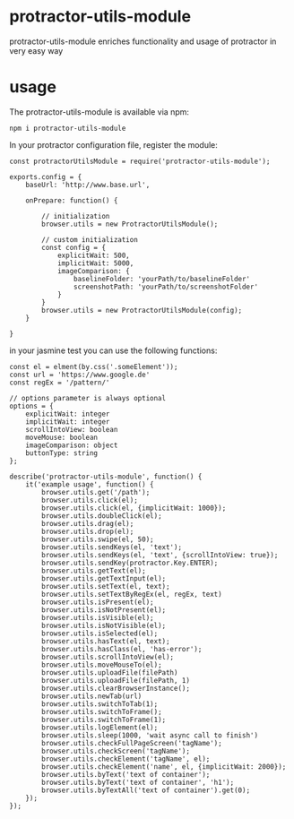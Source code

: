 # protractor-utils-module
protractor-utils-module enriches functionality and usage of protractor in very easy way

# usage
The protractor-utils-module is available via npm:

```npm i protractor-utils-module```

In your protractor configuration file, register the module:

```
const protractorUtilsModule = require('protractor-utils-module');

exports.config = {
    baseUrl: 'http://www.base.url',
    
    onPrepare: function() {
    
        // initialization
        browser.utils = new ProtractorUtilsModule();
        
        // custom initialization   
        const config = {
            explicitWait: 500,
            implicitWait: 5000,
            imageComparison: {
                baselineFolder: 'yourPath/to/baselineFolder'
                screenshotPath: 'yourPath/to/screenshotFolder'
            }
        }
        browser.utils = new ProtractorUtilsModule(config);
    }
   
}
```

in your jasmine test you can use the following functions:
```
const el = elment(by.css('.someElement'));
const url = 'https://www.google.de'
const regEx = '/pattern/'

// options parameter is always optional
options = {
    explicitWait: integer
    implicitWait: integer
    scrollIntoView: boolean
    moveMouse: boolean
    imageComparison: object
    buttonType: string
};

describe('protractor-utils-module', function() {
    it('example usage', function() { 
        browser.utils.get('/path');
        browser.utils.click(el);
        browser.utils.click(el, {implicitWait: 1000});
        browser.utils.doubleClick(el);
        browser.utils.drag(el);
        browser.utils.drop(el);
        browser.utils.swipe(el, 50);
        browser.utils.sendKeys(el, 'text');
        browser.utils.sendKeys(el, 'text', {scrollIntoView: true});
        browser.utils.sendKey(protractor.Key.ENTER);
        browser.utils.getText(el);
        browser.utils.getTextInput(el);
        browser.utils.setText(el, text);
        browser.utils.setTextByRegEx(el, regEx, text)
        browser.utils.isPresent(el);
        browser.utils.isNotPresent(el);
        browser.utils.isVisible(el);
        browser.utils.isNotVisible(el);
        browser.utils.isSelected(el);
        browser.utils.hasText(el, text);
        browser.utils.hasClass(el, 'has-error');
        browser.utils.scrollIntoView(el);
        browser.utils.moveMouseTo(el);
        browser.utils.uploadFile(filePath)
        browser.utils.uploadFile(filePath, 1)
        browser.utils.clearBrowserInstance();
        browser.utils.newTab(url)
        browser.utils.switchToTab(1);
        browser.utils.switchToFrame(); 
        browser.utils.switchToFrame(1); 
        browser.utils.logElement(el);
        browser.utils.sleep(1000, 'wait async call to finish')
        browser.utils.checkFullPageScreen('tagName');
        browser.utils.checkScreen('tagName');
        browser.utils.checkElement('tagName', el);
        browser.utils.checkElement('name', el, {implicitWait: 2000});
        browser.utils.byText('text of container');
        browser.utils.byText('text of container', 'h1');
        browser.utils.byTextAll('text of container').get(0);
    });
});
```


